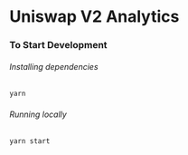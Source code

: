 # Uniswap V2 Analytics

### To Start Development

###### Installing dependencies

```bash
yarn
```

###### Running locally

```bash
yarn start
```

